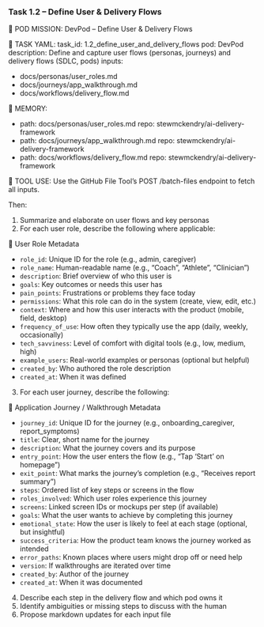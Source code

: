 ### Task 1.2 – Define User & Delivery Flows
🎯 POD MISSION: DevPod – Define User & Delivery Flows

🧾 TASK YAML:
task_id: 1.2_define_user_and_delivery_flows
pod: DevPod
description: Define and capture user flows (personas, journeys) and delivery flows (SDLC, pods)
inputs:
  - docs/personas/user_roles.md
  - docs/journeys/app_walkthrough.md
  - docs/workflows/delivery_flow.md

📁 MEMORY:
- path: docs/personas/user_roles.md
  repo: stewmckendry/ai-delivery-framework
- path: docs/journeys/app_walkthrough.md
  repo: stewmckendry/ai-delivery-framework
- path: docs/workflows/delivery_flow.md
  repo: stewmckendry/ai-delivery-framework

📡 TOOL USE:
Use the GitHub File Tool’s POST /batch-files endpoint to fetch all inputs.

Then:
1. Summarize and elaborate on user flows and key personas
2. For each user role, describe the following where applicable:

👤 User Role Metadata
- `role_id`: Unique ID for the role (e.g., admin, caregiver)
- `role_name`: Human-readable name (e.g., “Coach”, “Athlete”, “Clinician”)
- `description`: Brief overview of who this user is
- `goals`: Key outcomes or needs this user has
- `pain_points`: Frustrations or problems they face today
- `permissions`: What this role can do in the system (create, view, edit, etc.)
- `context`: Where and how this user interacts with the product (mobile, field, desktop)
- `frequency_of_use`: How often they typically use the app (daily, weekly, occasionally)
- `tech_savviness`: Level of comfort with digital tools (e.g., low, medium, high)
- `example_users`: Real-world examples or personas (optional but helpful)
- `created_by`: Who authored the role description
- `created_at`: When it was defined

3. For each user journey, describe the following:

🧭 Application Journey / Walkthrough Metadata
- `journey_id`: Unique ID for the journey (e.g., onboarding_caregiver, report_symptoms)
- `title`: Clear, short name for the journey
- `description`: What the journey covers and its purpose
- `entry_point`: How the user enters the flow (e.g., “Tap ‘Start’ on homepage”)
- `exit_point`: What marks the journey’s completion (e.g., “Receives report summary”)
- `steps`: Ordered list of key steps or screens in the flow
- `roles_involved`: Which user roles experience this journey
- `screens`: Linked screen IDs or mockups per step (if available)
- `goals`: What the user wants to achieve by completing this journey
- `emotional_state`: How the user is likely to feel at each stage (optional, but insightful)
- `success_criteria`: How the product team knows the journey worked as intended
- `error_paths`: Known places where users might drop off or need help
- `version`: If walkthroughs are iterated over time
- `created_by`: Author of the journey
- `created_at`: When it was documented

4. Describe each step in the delivery flow and which pod owns it
5. Identify ambiguities or missing steps to discuss with the human
6. Propose markdown updates for each input file

